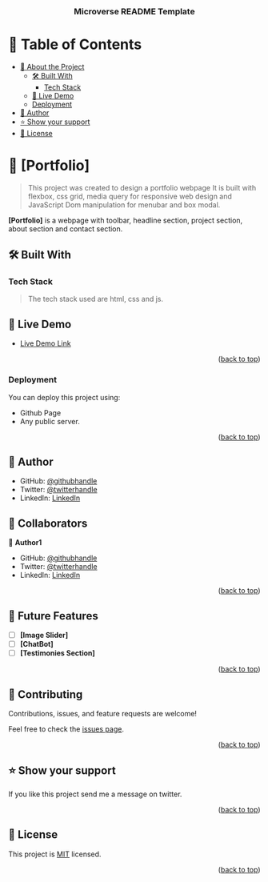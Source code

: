 <a name="readme-top"></a>

<div align="center">
  <br/>

  <h3><b>Microverse README Template</b></h3>

</div>

<!-- TABLE OF CONTENTS -->

# 📗 Table of Contents

- [📖 About the Project](#about-project)
  - [🛠 Built With](#built-with)
    - [Tech Stack](#tech-stack)
  - [🚀 Live Demo](#live-demo)
  - [Deployment](#triangular_flag_on_post-deployment)
- [👤 Author](#author)
- [⭐️ Show your support](#support)
- [📝 License](#license)

<!-- PROJECT DESCRIPTION -->

# 📖 [Portfolio] <a name="about-project"></a>

> This project was created to design a portfolio webpage
> It is built with flexbox, css grid,  media query for responsive web design and JavaScript Dom manipulation for menubar and box modal.

**[Portfolio]** is a webpage with toolbar, headline section, project section, about section and contact section.

## 🛠 Built With <a name="built-with"></a>

### Tech Stack <a name="tech-stack"></a>

> The tech stack used are html, css and js.


<!-- LIVE DEMO -->

## 🚀 Live Demo <a name="live-demo"></a>
- [Live Demo Link](https://chibunduonyeje1.github.io/Portfolio-mobile/)

<p align="right">(<a href="#readme-top">back to top</a>)</p>


### Deployment

You can deploy this project using:
- Github Page
- Any public server.

<p align="right">(<a href="#readme-top">back to top</a>)</p>

<!-- AUTHOR -->

## 👤 Author <a name="author"></a>


- GitHub: [@githubhandle](https://github.com/chibunduonyeje1)
- Twitter: [@twitterhandle](https://twitter.com/twitterhandle)
- LinkedIn: [LinkedIn](https://www.linkedin.com/in/chibunduonyeje1/)


## 👥 Collaborators <a name="authors"></a>

👤 **Author1**
- GitHub: [@githubhandle](https://github.com/githubhandle)
- Twitter: [@twitterhandle](https://twitter.com/twitterhandle)
- LinkedIn: [LinkedIn](https://linkedin.com/in/linkedinhandle)


<p align="right">(<a href="#readme-top">back to top</a>)</p>

<!-- FUTURE FEATURES -->

## 🔭 Future Features <a name="future-features"></a>

- [ ] **[Image Slider]**
- [ ] **[ChatBot]**
- [ ] **[Testimonies Section]**

<p align="right">(<a href="#readme-top">back to top</a>)</p>

<!-- CONTRIBUTING -->

## 🤝 Contributing <a name="contributing"></a>

Contributions, issues, and feature requests are welcome!

Feel free to check the [issues page](https://github.com/chibunduonyeje1/Portfolio-mobile/issues).

<p align="right">(<a href="#readme-top">back to top</a>)</p>

<!-- SUPPORT -->

## ⭐️ Show your support <a name="support"></a>

If you like this project send me a message on twitter.

<p align="right">(<a href="#readme-top">back to top</a>)</p>


## 📝 License <a name="license"></a>

This project is [MIT](./MIT.md) licensed.

<p align="right">(<a href="#readme-top">back to top</a>)</p>
